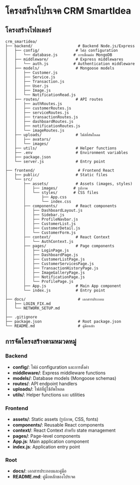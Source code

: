 # โครงสร้างโปรเจค CRM SmartIdea

## โครงสร้างโฟลเดอร์

```
crm_smartidea/
├── backend/                    # Backend Node.js/Express
│   ├── config/                # ไฟล์ configuration
│   │   └── database.js       # การเชื่อมต่อ MongoDB
│   ├── middleware/            # Express middlewares
│   │   └── auth.js           # Authentication middleware
│   ├── models/                # Mongoose models
│   │   ├── Customer.js
│   │   ├── Service.js
│   │   ├── Transaction.js
│   │   ├── User.js
│   │   ├── Image.js
│   │   └── NotificationRead.js
│   ├── routes/                # API routes
│   │   ├── authRoutes.js
│   │   ├── customerRoutes.js
│   │   ├── serviceRoutes.js
│   │   ├── transactionRoutes.js
│   │   ├── dashboardRoutes.js
│   │   ├── notificationRoutes.js
│   │   └── imageRoutes.js
│   ├── uploads/               # ไฟล์ที่อัพโหลด
│   │   ├── avatars/
│   │   └── images/
│   ├── utils/                 # Helper functions
│   ├── .env                   # Environment variables
│   ├── package.json
│   └── server.js              # Entry point
│
├── frontend/                   # Frontend React
│   ├── public/                # Static files
│   └── src/
│       ├── assets/            # Assets (images, styles)
│       │   ├── images/       # รูปภาพ
│       │   └── styles/       # CSS files
│       │       ├── App.css
│       │       └── index.css
│       ├── components/        # React components
│       │   ├── DashboardLayout.js
│       │   ├── Sidebar.js
│       │   ├── ProfileNavbar.js
│       │   ├── CustomerList.js
│       │   ├── CustomerDetail.js
│       │   └── CustomerForm.js
│       ├── context/           # React Context
│       │   └── AuthContext.js
│       ├── pages/             # Page components
│       │   ├── LoginPage.js
│       │   ├── DashboardPage.js
│       │   ├── CustomerListPage.js
│       │   ├── CustomerServicesPage.js
│       │   ├── TransactionHistoryPage.js
│       │   ├── ImageGalleryPage.js
│       │   ├── NotificationPage.js
│       │   └── ProfilePage.js
│       ├── App.js             # Main App component
│       └── index.js           # Entry point
│
├── docs/                       # เอกสารประกอบ
│   ├── LOGIN_FIX.md
│   └── NETWORK_SETUP.md
│
├── .gitignore
├── package.json                # Root package.json
└── README.md                   # คู่มือหลัก
```

## การจัดโครงสร้างตามหมวดหมู่

### Backend
- **config/**: ไฟล์ configuration และการตั้งค่า
- **middleware/**: Express middleware functions
- **models/**: Database models (Mongoose schemas)
- **routes/**: API endpoint handlers
- **uploads/**: ไฟล์ที่ผู้ใช้อัพโหลด
- **utils/**: Helper functions และ utilities

### Frontend
- **assets/**: Static assets (รูปภาพ, CSS, fonts)
- **components/**: Reusable React components
- **context/**: React Context สำหรับ state management
- **pages/**: Page-level components
- **App.js**: Main application component
- **index.js**: Application entry point

### Root
- **docs/**: เอกสารประกอบและคู่มือ
- **README.md**: คู่มือหลักของโปรเจค
